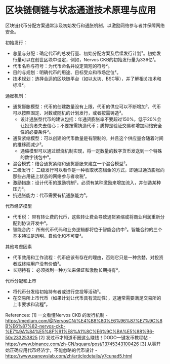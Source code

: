 # 区块链侧链与状态通道技术原理与应用
区块链代币分配方案通常涉及初始发行和通胀机制，以激励网络参与者并保障网络安全。

初始发行：

*   总量与分配：确定代币的总发行量、初始分配方案及后续发行计划²。初始发行量可以在创世区块中设定，例如，Nervos CKB的初始发行量为336亿¹。
*   代币名称与符号：为代币命名并设定简短的符号²。
*   目的与规划：明确代币的用途、目标受众和市场定位²。
*   技术规划：选择合适的区块链平台（如以太坊、BSC等），并了解相关技术和标准²。

通胀机制：

*   通货膨胀模型：代币的创建数量没有上限，代币的供应可以不断增加³。代币可以按照固定、对数或随机的计划发行，或者按需铸造³。
    *   设计通胀型代币的建议包括：年通货膨胀率不要超过150%，低于20%会让投资者失去信心；不要按需铸造代币；质押是验证交易和增加网络安全性的必要条件³。
*   通货紧缩模型：可以创建的代币数量是有限制的，并且这个供应量会随着时间的推移而减少³。
    *   通缩模型可以通过燃烧机制实现，将一定数量的数字货币发送到一个特殊的数字钱包中³。
*   混合模式：结合通货紧缩和通货膨胀来建立一个混合模型³。
*   二级发行： 二级发行可以看作是一种收取状态租金的方式，即通过通货膨胀向那些占用链上状态的网络参与者收税¹。
*   激励措施：设计代币的激励机制²。必须有某种激励来增加流入，并创造某种压力³。
*   抗通胀能力：代币需要有抗通胀能力³。

代币经济模型

*   代币税： 带有转让费的代币，这些转让费会导致通货紧缩或将商业利润重新分配到协议开发中³。
*   智能合约： 所有代币代码和业务逻辑都将位于智能合约中³。智能合约的三个基本特征是透明、自动化和不可变³。

其他考虑因素

*   代币效用和工作流程：代币应该有存在的理由，否则它只是一种贪婪，对投资者或终端用户没有价值³。
*   长期持有： 必须找到一种方法来保证和激励长期持有³。

代币分配和上市

*   将代币分发给初始持有者或进行空投等活动²。
*   在交易所上市代币（如果计划让代币具有流动性），这通常需要满足交易所的上市要求和流程²。

References:
[1] 一文看懂Nervos CKB 的发行机制 - https://medium.com/@NervosCN/%E4%B8%80%E6%96%87%E7%9C%8B%E6%87%82-nervos-ckb-%E7%9A%84%E5%8F%91%E8%A1%8C%E6%9C%BA%E5%88%B6-50c233253825
[2] 发过币才知道币圈这么赚钱！DODO一键发币教程帖 - https://www.binance.com/zh-CN/square/post/13745343100426
[3] 从零开始正确应用代币经济学，不能忽略的代币设计 - https://www.panewslab.com/zh/articledetails/y7cunad5.html
